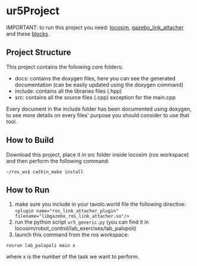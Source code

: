 # ur5Project
IMPORTANT: to run this project you need: [locosim](https://github.com/mfocchi/locosim), [gazebo_link_attacher](https://github.com/pal-robotics/gazebo_ros_link_attacher) and these [blocks](https://drive.google.com/drive/folders/16mWvEDk631fzUIbqhHXUmVg8F2yUmw3h?usp=sharing).

## Project Structure
This project contains the following core folders:
- docs: contains the doxygen files, here you can see the generated documentation (can be easily updated using the doxygen command)
- include: contains all the libraries files (.hpp)
- src: contains all the source files (.cpp) exception for the main.cpp

Every document in the include folder has been documented using doxygen, to see more details on every files' purpose you should consider to use that tool. 

## How to Build
Download this project, place it in src folder inside locosim (ros workspace) and then perform the following command:

```
~/ros_ws$ catkin_make install
```

## How to Run
1. make sure you include in your tavolo.world file the following directive: ```<plugin name="ros_link_attacher_plugin" filename="libgazebo_ros_link_attacher.so"/>```
2. run the python script ```ur5_generic.py``` (you can find it in locosim/robot_control/lab_exercises/lab_palopoli)
3. launch this command from the ros workspace:
```
rosrun lab_palopoli main x
```
where x is the number of the task we want to perform.

    

